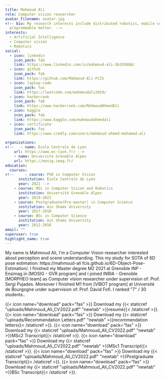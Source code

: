 ```yaml
---
title: Mahmoud Ali
role: Computer vision researcher
avatar_filename: avatar.jpg
<!-- bio: My research interests include distributed robotics, mobile computing and
  programmable matter. -->
interests:
  - Artificial Intelligence
  - Computer vision
  - Robotics
social:
  - icon: linkedin
    icon_pack: fab
    link: https://www.linkedin.com/in/mahmoud-ali-5b1938b8/
  - icon: github
    icon_pack: fab
    link: https://github.com/Mahmoud-Ali-FCIS
  - icon: laptop-code
    icon_pack: fas
    link: https://leetcode.com/mahmoudali2929/
  - icon: hackerrank
    icon_pack: fab
    link: https://www.hackerrank.com/MahmoudAhmedAli
  - icon: kaggle
    icon_pack: fab
    link: https://www.kaggle.com/mahmoudahmedali
  - icon: certificate
    icon_pack: fas
    link: https://www.credly.com/users/mahmoud-ahmed-mohamed-ali
    
organizations:
<!--   - name: École Centrale de Lyon
    url: https://www.ec-lyon.fr/ -->
    - name: Université Grenoble Alpes
    url: https://mosig.imag.fr/
education:
  courses:
<!--     - course: PhD in Computer Vision
      institution: École Centrale de Lyon
      year: 2022 -->
    - course: MSc in Computer Vision and Robotics
      institution: Université Grenoble Alpes
      year: 2019-2021
    - course: Postgraduate(Pre-master) in Computer Science
      institution: Ain Shams University
      year: 2017-2018
    - course: BSc in Computer Science
      institution: Ain Shams University
      year: 2012-2016
email: ""
superuser: true
highlight_name: true
---
```

My name is Mahmoud Ali, I'm a Computer Vision researcher
interested about perception and scene understanding. This my study for SOTA of 6D pose estimation: https://mahmoud-ali fcis.github.io/6D-Object-Pose-Estimation/. I finished my Master degree M2 2021 at Grenoble INP - Ensimag in [MOSIG - GVR program] and i joined INRIA - Grenoble [MORPHEO team] as Computer vision researcher under supervision of: Prof. Sergi Pujades. Moreover I finished M1 from [VIBOT program] at Université de Bourgogne under supervision of: Prof. David Fofi. I ranked "7" / 30 students..

{{< icon name="download" pack="fas" >}} Download my {{< staticref "uploads/Mahmoud_Ali_CV2022.pdf" "newtab" >}}resumé{{< /staticref >}}.
{{< icon name="download" pack="fas" >}} Download my {{< staticref "uploads/Recommendation Letters.pdf" "newtab" >}}recommendation letters{{< /staticref >}}.
{{< icon name="download" pack="fas" >}} Download my {{< staticref "uploads/Mahmoud_Ali_CV2022.pdf" "newtab" >}}MSc2 Transcript{{< /staticref >}}.
{{< icon name="download" pack="fas" >}} Download my {{< staticref "uploads/Mahmoud_Ali_CV2022.pdf" "newtab" >}}MSc1 Transcript{{< /staticref >}}.
{{< icon name="download" pack="fas" >}} Download my {{< staticref "uploads/Mahmoud_Ali_CV2022.pdf" "newtab" >}}Postgraduate Transcript{{< /staticref >}}.
{{< icon name="download" pack="fas" >}} Download my {{< staticref "uploads/Mahmoud_Ali_CV2022.pdf" "newtab" >}}BSc Transcript{{< /staticref >}}.

